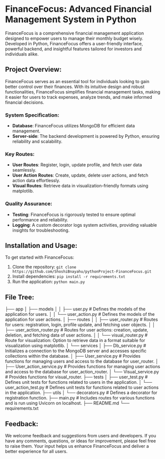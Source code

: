 # FinanceFocus: Advanced Financial Management System in Python

FinanceFocus is a comprehensive financial management application designed to empower users to manage their monthly budget wisely. Developed in Python, FinanceFocus offers a user-friendly interface, powerful backend, and insightful features tailored for investors and individuals alike.

## Project Overview:

FinanceFocus serves as an essential tool for individuals looking to gain better control over their finances. With its intuitive design and robust functionalities, FinanceFocus simplifies financial management tasks, making it easier for users to track expenses, analyze trends, and make informed financial decisions.

### System Specification:

- **Database**: FinanceFocus utilizes MongoDB for efficient data management.
- **Server-side**: The backend development is powered by Python, ensuring reliability and scalability.

### Key Routes:

- **User Routes**: Register, login, update profile, and fetch user data seamlessly.
- **User Action Routes**: Create, update, delete user actions, and fetch action data effortlessly.
- **Visual Routes**: Retrieve data in visualization-friendly formats using matplotlib.

### Quality Assurance:

- **Testing**: FinanceFocus is rigorously tested to ensure optimal performance and reliability.
- **Logging**: A custom decorator logs system activities, providing valuable insights for troubleshooting.

## Installation and Usage:

To get started with FinanceFocus:

1. Clone the repository: `git clone https://github.com/ShoshiBnayahu/pythonProject-FinanceFocus.git`
2. Install dependencies: `pip install -r requirements.txt`
3. Run the application: `python main.py`

## File Tree:

├── app
│   ├── models
│   │   ├── user.py                      # Defines the models of the application for users.
│   │   └── user_action.py               # Defines the models of the application for user actions.
│   ├── routes
│   │   ├── user_router.py               # Routes for users: registration, login, profile update, and fetching user objects.
│   │   ├── user_action_router.py        # Routes for user actions: creation, update, deletion, and fetching data of user actions.
│   │   └── visual_router.py             # Route for visualization: Option to retrieve data in a format suitable for visualization using matplotlib.
│   └── services
│       ├── Db_service.py                # Initializes a connection to the MongoDB server and accesses specific collections within the database.
│       ├── User_service.py              # Provides functions for managing users and access to the database for user_router.
│       ├── User_action_service.py       # Provides functions for managing user actions and access to the database for user_action_router.
│       └── Visual_service.py            # Provides functions for visual_router.
├── tests
│   ├── user_test.py                     # Defines unit tests for functions related to users in the application.
│   └── user_action_test.py              # Defines unit tests for functions related to user actions in the application.
├── utils
│   └── decorators.py                    # Defines a decorator for registration function.
├── main.py                              # Includes routes for various functions and is run using Uvicorn on localhost.
├── README.md
└── requirements.txt


## Feedback:

We welcome feedback and suggestions from users and developers. If you have any comments, questions, or ideas for improvement, please feel free to raise them. Your input helps us enhance FinanceFocus and deliver a better experience for all users.
